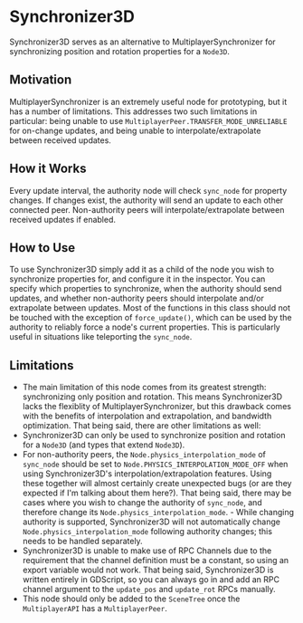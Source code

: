 # Synchronizer3D

Synchronizer3D serves as an alternative to MultiplayerSynchronizer for synchronizing position and rotation properties for a `Node3D`.

## Motivation
MultiplayerSynchronizer is an extremely useful node for prototyping, but it has a number of limitations. This addresses two such limitations in particular: being unable to use `MultiplayerPeer.TRANSFER_MODE_UNRELIABLE` for on-change updates, and being unable to interpolate/extrapolate between received updates.

## How it Works
Every update interval, the authority node will check `sync_node` for property changes. If changes exist, the authority will send an update to each other connected peer. Non-authority peers will interpolate/extrapolate between received updates if enabled.

## How to Use
To use Synchronizer3D simply add it as a child of the node you wish to synchronize properties for, and configure it in the inspector. You can specify which properties to synchronize, when the authority should send updates, and whether non-authority peers should interpolate and/or extrapolate between updates. Most of the functions in this class should not be touched with the exception of `force_update()`, which can be used by the authority to reliably force a node's current properties. This is particularly useful in situations like teleporting the `sync_node`.

## Limitations
- The main limitation of this node comes from its greatest strength: synchronizing only position and rotation. This means Synchronizer3D lacks the flexiblity of MultiplayerSynchronizer, but this drawback comes with the benefits of interpolation and extrapolation, and bandwidth optimization. That being said, there are other limitations as well:
- Synchronizer3D can only be used to synchronize position and rotation for a `Node3D` (and types that extend `Node3D`).
- For non-authority peers, the `Node.physics_interpolation_mode` of `sync_node` should be set to `Node.PHYSICS_INTERPOLATION_MODE_OFF` when using Synchronizer3D's interpolation/extrapolation features. Using these together will almost certainly create unexpected bugs (or are they expected if I'm talking about them here?). That being said, there may be cases where you wish to change the authority of `sync_node`, and therefore change its `Node.physics_interpolation_mode`. - While changing authority is supported, Synchronizer3D will not automatically change `Node.physics_interpolation_mode` following authority changes; this needs to be handled separately.
- Synchronizer3D is unable to make use of RPC Channels due to the requirement that the channel definition must be a constant, so using an export variable would not work. That being said, Synchronizer3D is written entirely in GDScript, so you can always go in and add an RPC channel argument to the `update_pos` and `update_rot` RPCs manually.
- This node should only be added to the `SceneTree` once the `MultiplayerAPI` has a `MultiplayerPeer`.
